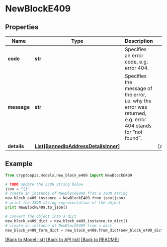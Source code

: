 # NewBlockE409


## Properties
Name | Type | Description | Notes
------------ | ------------- | ------------- | -------------
**code** | **str** | Specifies an error code, e.g. error 404. | 
**message** | **str** | Specifies the message of the error, i.e. why the error was returned, e.g. error 404 stands for “not found”. | 
**details** | [**List[BannedIpAddressDetailsInner]**](BannedIpAddressDetailsInner.md) |  | [optional] 

## Example

```python
from cryptoapis.models.new_block_e409 import NewBlockE409

# TODO update the JSON string below
json = "{}"
# create an instance of NewBlockE409 from a JSON string
new_block_e409_instance = NewBlockE409.from_json(json)
# print the JSON string representation of the object
print NewBlockE409.to_json()

# convert the object into a dict
new_block_e409_dict = new_block_e409_instance.to_dict()
# create an instance of NewBlockE409 from a dict
new_block_e409_form_dict = new_block_e409.from_dict(new_block_e409_dict)
```
[[Back to Model list]](../README.md#documentation-for-models) [[Back to API list]](../README.md#documentation-for-api-endpoints) [[Back to README]](../README.md)


